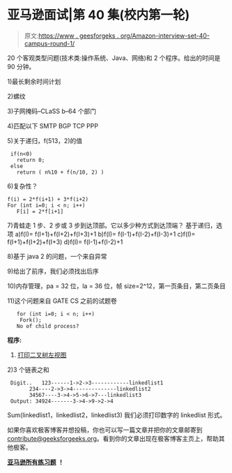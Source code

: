 # 亚马逊面试|第 40 集(校内第一轮)

> 原文:[https://www . geesforgeks . org/Amazon-interview-set-40-campus-round-1/](https://www.geeksforgeeks.org/amazon-interview-set-40-campus-round-1/)

20 个客观类型问题(技术类:操作系统、Java、网络)和 2 个程序。给出的时间是 90 分钟。

1)最长剩余时间计划

2)螺纹

3)子网掩码–CLaSS b–64 个部门

4)匹配以下
SMTP
BGP
TCP
PPP

5)关于递归，f(513，2)的值

```
 if(n<0)
   return 0;
 else 
   return ( n%10 + f(n/10, 2) )
```

6)复杂性？

```
f(i) = 2*f(i+1) + 3*f(i+2)
For (int i=0; i < n; i++)
   F[i] = 2*f[i+1] 
```

7)青蛙走 1 步、2 步或 3 步到达顶部。它以多少种方式到达顶端？
基于递归，选项
a)f(I)= f(I+1)+f(I+2)+f(I+3)+1
b)f(I)= f(I-1)+f(I-2)+f(I-3)+1
c)f(I)= f(I+1)+f(I+2)+f(I+3)
d)f(I)= f(I-1)+f(I-2)+1

8)基于 java 2 的问题，一个来自异常

9)给出了前序，我们必须找出后序

10)内存管理，pa = 32 位，la = 36 位，帧 size=2^12，第一页条目，第二页条目

11)这个问题来自 GATE CS 之前的试题卷

```
   for (int i=0; i < n; i++)
    Fork();
   No of child process?
```

**程序:**
1) [打印二叉树左视图](https://practice.geeksforgeeks.org/problems/left-view-of-binary-tree/1)

2)3 个链表之和

```
 Digit..   123------1->2->3------------linkedlist1
       234----2->3->4--------------linkedlist2
       34567----3->4->5->6->7---linkedlist3
 Output: 34924-------3->4->9->2->4 
```

Sum(linkedlist1，linkedlist2，linkedlist3)
我们必须打印数字的 linkedlist 形式。

如果你喜欢极客博客并想投稿，你也可以写一篇文章并把你的文章邮寄到 contribute@geeksforgeeks.org。看到你的文章出现在极客博客主页上，帮助其他极客。

[**亚马逊所有练习题**](https://practice.geeksforgeeks.org/company/Amazon/) **！**